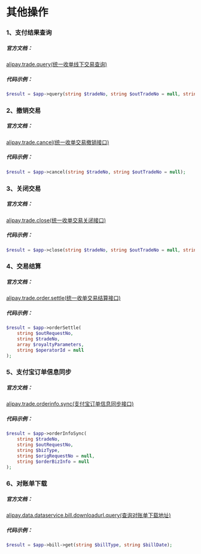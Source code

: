 # 其他操作

### 1、支付结果查询

##### 官方文档：

[alipay.trade.query(统一收单线下交易查询) ](https://docs.open.alipay.com/api_1/alipay.trade.query/)

##### 代码示例：

```php
$result = $app->query(string $tradeNo, string $outTradeNo = null, string $orgPid = null);
```

### 2、撤销交易

##### 官方文档：

[alipay.trade.cancel(统一收单交易撤销接口)](https://docs.open.alipay.com/api_1/alipay.trade.cancel/)

##### 代码示例：

```php
$result = $app->cancel(string $tradeNo, string $outTradeNo = null);
```

### 3、关闭交易

##### 官方文档：

[alipay.trade.close(统一收单交易关闭接口)](https://docs.open.alipay.com/api_1/alipay.trade.close/)

##### 代码示例：

```php
$result = $app->close(string $tradeNo, string $outTradeNo = null, string $operatorId = null);
```

### 4、交易结算

##### 官方文档：

[alipay.trade.order.settle(统一收单交易结算接口)](https://docs.open.alipay.com/api_1/alipay.trade.order.settle/)

##### 代码示例：

```php
$result = $app->orderSettle(
    string $outRequestNo, 
    string $tradeNo, 
    array $royaltyParameters, 
    string $operatorId = null
);
```

### 5、支付宝订单信息同步

##### 官方文档：

[alipay.trade.orderinfo.sync(支付宝订单信息同步接口)](https://docs.open.alipay.com/api_1/alipay.trade.orderinfo.sync/)

##### 代码示例：

```php
$result = $app->orderInfoSync(
    string $tradeNo, 
    string $outRequestNo, 
    string $bizType, 
    string $origRequestNo = null, 
    string $orderBizInfo = null
);
```

### 6、对账单下载

##### 官方文档：

[alipay.data.dataservice.bill.downloadurl.query(查询对账单下载地址)](https://docs.open.alipay.com/api_15/alipay.data.dataservice.bill.downloadurl.query)

##### 代码示例：

```php
$result = $app->bill->get(string $billType, string $billDate);
```


